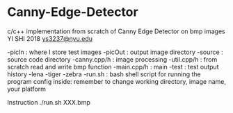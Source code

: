 # Canny-Edge-Detector
c/c++ implementation from scratch of Canny Edge Detector on bmp images
YI SHI 2018 ys3237@nyu.edu

-picIn 	: where I store test images
-picOut	: output image directory 
-source	: source code directory
    -canny.cpp/h : image processing
    -util.cpp/h	 : from scratch read and write bmp function
    -main.cpp/h  : main 
-test  	: test output history 
    -lena
    -tiger
    -zebra
-run.sh : bash shell script for running the program
	  config inside: remember to change working directory, image name, your platform 


Instruction
./run.sh XXX.bmp
